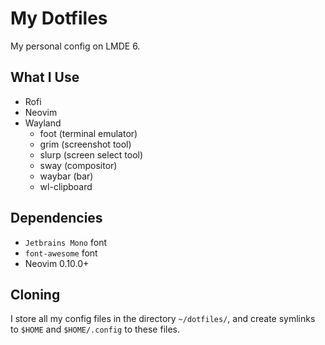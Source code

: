 # My Dotfiles

My personal config on LMDE 6.

## What I Use

- Rofi
- Neovim
- Wayland
  - foot (terminal emulator)
  - grim (screenshot tool)
  - slurp (screen select tool)
  - sway (compositor)
  - waybar (bar)
  - wl-clipboard

## Dependencies

- `Jetbrains Mono` font
- `font-awesome` font
- Neovim 0.10.0+

## Cloning

I store all my config files in the directory `~/dotfiles/`, and create symlinks to `$HOME` and `$HOME/.config` to these files.
